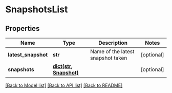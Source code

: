 # SnapshotsList

## Properties
Name | Type | Description | Notes
------------ | ------------- | ------------- | -------------
**latest_snapshot** | **str** | Name of the latest snapshot taken | [optional] 
**snapshots** | [**dict(str, Snapshot)**](Snapshot.md) |  | [optional] 

[[Back to Model list]](../README.md#documentation-for-models) [[Back to API list]](../README.md#documentation-for-api-endpoints) [[Back to README]](../README.md)


